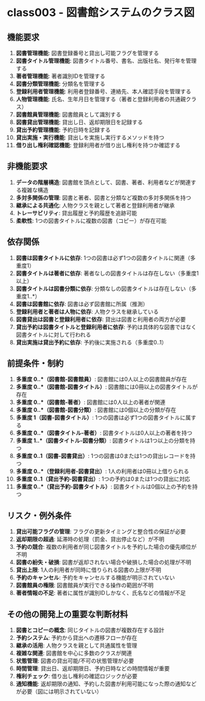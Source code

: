 # class003 - 図書館システムのクラス図

## 機能要求
1. **図書管理機能**: 図書登録番号と貸出し可能フラグを管理する
2. **図書タイトル管理機能**: 図書タイトル番号、書名、出版社名、発行年を管理する
3. **著者管理機能**: 著者識別IDを管理する
4. **図書分類管理機能**: 分類名を管理する
5. **登録利用者管理機能**: 利用者登録番号、連絡先、本人確認手段を管理する
6. **人物管理機能**: 氏名、生年月日を管理する（著者と登録利用者の共通親クラス）
7. **図書館員管理機能**: 図書館員として識別する
8. **図書貸出管理機能**: 貸出し日、返却期限日を記録する
9. **貸出予約管理機能**: 予約日時を記録する
10. **貸出実施・実行機能**: 貸出しを実施し実行するメソッドを持つ
11. **借り出し権利確認機能**: 登録利用者が借り出し権利を持つか確認する

## 非機能要求
1. **データの階層構造**: 図書館を頂点として、図書、著者、利用者などが関連する複雑な構造
2. **多対多関係の管理**: 図書と著者、図書と分類など複数の多対多関係を持つ
3. **継承による共通化**: 人物クラスを親として著者と登録利用者が継承
4. **トレーサビリティ**: 貸出履歴と予約履歴を追跡可能
5. **柔軟性**: 1つの図書タイトルに複数の図書（コピー）が存在可能

## 依存関係
1. **図書は図書タイトルに依存**: 1つの図書は必ず1つの図書タイトルに関連（多重度1）
2. **図書タイトルは著者に依存**: 著者なしの図書タイトルは存在しない（多重度1以上）
3. **図書タイトルは図書分類に依存**: 分類なしの図書タイトルは存在しない（多重度1..*）
4. **図書は図書館に依存**: 図書は必ず図書館に所属（推測）
5. **登録利用者と著者は人物に依存**: 人物クラスを継承している
6. **図書貸出は図書と登録利用者に依存**: 貸出は図書と利用者の両方が必要
7. **貸出予約は図書タイトルと登録利用者に依存**: 予約は具体的な図書ではなく図書タイトルに対して行われる
8. **貸出実施は貸出予約に依存**: 予約後に実施される（多重度0..1）

## 前提条件・制約
1. **多重度 0..*（図書館-図書館員）**: 図書館には0人以上の図書館員が存在
2. **多重度 0..*（図書館-図書タイトル）**: 図書館には0冊以上の図書タイトルが存在
3. **多重度 0..*（図書館-著者）**: 図書館には0人以上の著者が関連
4. **多重度 0..*（図書館-図書分類）**: 図書館には0個以上の分類が存在
5. **多重度 1（図書-図書タイトル）**: 1つの図書は必ず1つの図書タイトルに属する
6. **多重度 0..*（図書タイトル-著者）**: 図書タイトルは0人以上の著者を持つ
7. **多重度 1..*（図書タイトル-図書分類）**: 図書タイトルは1つ以上の分類を持つ
8. **多重度 0..1（図書-図書貸出）**: 1つの図書は0または1つの貸出レコードを持つ
9. **多重度 0..*（登録利用者-図書貸出）**: 1人の利用者は0冊以上借りられる
10. **多重度 0..1（貸出予約-図書貸出）**: 1つの予約は0または1つの貸出に対応
11. **多重度 0..*（貸出予約-図書タイトル）**: 図書タイトルは0個以上の予約を持つ

## リスク・例外条件
1. **貸出可能フラグの管理**: フラグの更新タイミングと整合性の保証が必要
2. **返却期限の超過**: 延滞時の処理（罰金、貸出停止など）が不明
3. **予約の競合**: 複数の利用者が同じ図書タイトルを予約した場合の優先順位が不明
4. **図書の紛失・破損**: 図書が返却されない場合や破損した場合の処理が不明
5. **貸出上限**: 1人の利用者が同時に借りられる図書の上限が不明
6. **予約のキャンセル**: 予約をキャンセルする機能が明示されていない
7. **図書館員の権限**: 図書館員が実行できる操作の範囲が不明
8. **著者情報の不足**: 著者に属性が識別IDしかなく、氏名などの情報が不足

## その他の開発上の重要な判断材料
1. **図書とコピーの概念**: 同じタイトルの図書が複数存在する設計
2. **予約システム**: 予約から貸出への遷移フローが存在
3. **継承の活用**: 人物クラスを親として共通属性を管理
4. **複雑な関連**: 図書館を中心に多数のクラスが関連
5. **状態管理**: 図書の貸出可能/不可の状態管理が必要
6. **時間管理**: 貸出日、返却期限日、予約日時などの時間情報が重要
7. **権利チェック**: 借り出し権利の確認ロジックが必要
8. **通知機能**: 返却期限の通知、予約した図書が利用可能になった際の通知などが必要（図には明示されていない）
